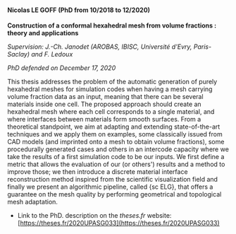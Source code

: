 #### Nicolas LE GOFF (PhD from 10/2018 to 12/2020)

__Construction of a conformal hexahedral mesh from volume fractions : theory and applications__

_Supervision: J.-Ch. Janodet (AROBAS, IBISC, Université d'Evry, Paris-Saclay) and F. Ledoux_

_PhD defended on December 17, 2020_

This thesis addresses the problem of the automatic generation of purely hexahedral meshes for 
simulation codes when having a mesh carrying volume fraction data as an input, meaning that there 
can be several materials inside one cell. The proposed approach should create an hexahedral mesh 
where each cell corresponds to a single material, and where interfaces between materials form smooth 
surfaces. From a theoretical standpoint, we aim at adapting and extending state-of-the-art 
techniques and we apply them on examples, some classically issued from CAD models (and imprinted 
onto a mesh to obtain volume fractions), some procedurally generated cases and others in an 
intercode capacity where we take the results of a first simulation code to be our inputs. We first 
define a metric that allows the evaluation of our (or others') results and a method to improve those; 
we then introduce a discrete material interface reconstruction method inspired from the scientific 
visualization field and finally we present an algorithmic pipeline, called {sc ELG}, that offers a 
guarantee on the mesh quality by performing geometrical and topological mesh adaptation.

- Link to the PhD. description on the *theses.fr* website:  [https://theses.fr/2020UPASG033](https://theses.fr/2020UPASG033)
